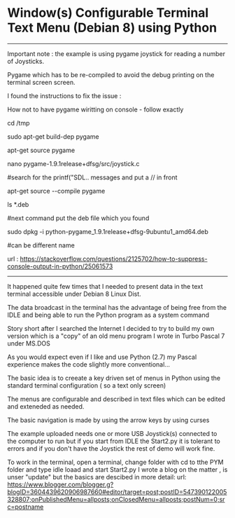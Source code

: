 # Window(s) Configurable Terminal Text Menu (Debian 8) using Python

*****************************************************
Important note : the example is using pygame joystick for reading a number of Joysticks.

Pygame which has to be re-compiled to avoid the debug printing on the terminal screen screen.

I found the instructions to fix the issue :

How not to have pygame wiritting on console - follow exactly

cd /tmp

sudo apt-get build-dep pygame

apt-get source pygame

nano pygame-1.9.1release+dfsg/src/joystick.c

#search for the printf("SDL.. messages and put a // in front

apt-get source --compile pygame

ls *.deb

#next command put the deb file which you found

sudo dpkg -i python-pygame_1.9.1release+dfsg-9ubuntu1_amd64.deb

#can be different name

url : https://stackoverflow.com/questions/2125702/how-to-suppress-console-output-in-python/25061573

****************************************************************
It happened quite few times that I needed to present data in the text terminal accessible under Debian 8 Linux Dist.

The data broadcast in the terminal has the advantage of being free from the IDLE  and being able to run the Python program as a system command 

Story short after I searched the Internet I decided to try to build my own version which is a "copy" of an old menu program I wrote in Turbo Pascal 7 under MS.DOS

As you would expect even if I like and use Python (2.7)  my  Pascal experience makes the code slightly more conventional...

The basic idea is to creeate a key driven set of menus in Python using the standard terminal configuration ( so a text only screen)

The menus are configurable and described in text files which can be edited and exteneded as needed.

The basic navigation is made by using the arrow keys by using curses

The example uploaded  needs one or more  USB Joystick(s) connected to the computer to run but if you start from IDLE the Start2.py it is tolerant to errors and if you don't have the Joystick the rest of demo will work fine.

To work in the  terminal, open a terminal,
change folder with cd to tthe PYM folder and type idle
loaad and start Start2.py
I wrote a blog on the matter , is unser "update" but the basics are descibed in more detail:
url: https://www.blogger.com/blogger.g?blogID=3604439620906987660#editor/target=post;postID=547390122005328807;onPublishedMenu=allposts;onClosedMenu=allposts;postNum=0;src=postname
